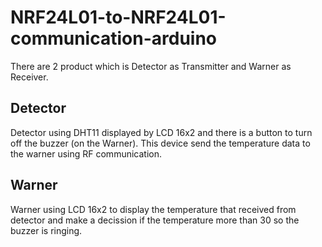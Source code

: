 # NRF24L01-to-NRF24L01-communication-arduino
There are 2 product which is Detector as Transmitter and Warner as Receiver.
## Detector
Detector using DHT11 displayed by LCD 16x2 and there is a button to turn off the buzzer (on the Warner). This device send the temperature data to the warner using RF communication.
## Warner
Warner using LCD 16x2 to display the temperature that received from detector and make a decission if the temperature more than 30 so the buzzer is ringing.
